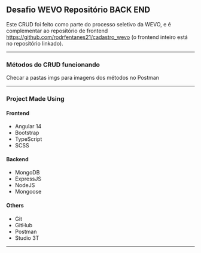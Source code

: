 ## Desafio WEVO Repositório BACK END 

Este CRUD foi feito como parte do processo seletivo da WEVO, e é complementar ao repositório de frontend https://github.com/rodrfentanes21/cadastro_wevo (o frontend inteiro está no repositório linkado).

<hr />

### Métodos do CRUD funcionando

Checar a pastas imgs para imagens dos métodos no Postman

<hr />

### Project Made Using


#### Frontend
- Angular 14
- Bootstrap
- TypeScript
- SCSS

#### Backend
- MongoDB
- ExpressJS
- NodeJS
- Mongoose

#### Others
- Git
- GitHub
- Postman
- Studio 3T

<hr />
